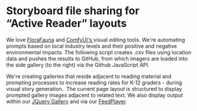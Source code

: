# Storyboard file sharing for “Active&nbsp;Reader”&nbsp;layouts

We love [FloraFauna](https://www.florafauna.ai) and [ComfyUI's ](https://docs.comfy.org/get_started/introduction) visual editing tools. We're automating prompts based on local industry levels and their positive and negative environmental impacts. The following script creates .csv files using location data and pushes the results to GitHub, from which imagers are loaded into the side gallery (to the right) via the Github JavaScript API.

We're creating galleries that reside adjacent to reading material and prompting processes to increase reading rates for K-12 graders - during visual story generation. &nbsp;The current page layout is structured to display prompted gallery images adjacent to related text.  We also display output within our [JQuery Gallery](gallery) and via our [FeedPlayer](../feed).<!-- or [React Gallery](https://model.earth/react-gallery/view/)  On narrow screen, the gallery appears above the text. Generated in different aspect ratios-->